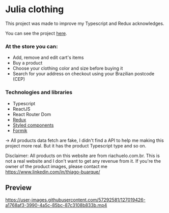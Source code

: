 # Julia clothing

This project was made to improve my Typescript and Redux acknowledges.

You can see the project [here](https://ecommerce-using-react-js-redux-and-typescript-thiago-buarqque.vercel.app/).

### At the store you can:

- Add, remove and edit cart's items
- Buy a product
- Choose your clothing color and size before buying it
- Search for your address on checkout using your Brazilian postcode (CEP)

### Technologies and libraries

- Typescript
- ReactJS
- React Router Dom
- [Redux](https://redux.js.org/)
- [Styled components](https://www.styled-components.com/)
- [Formik](https://formik.org/)

-> All products data fetch are fake, I didn't find a API to help me making this project more real. But it has the product Typescript type and so on.

Disclaimer: All products on this website are from riachuelo.com.br. This is not a real website and I don't want to get any revenue from it. If you're the owner of the product images, please contact me https://www.linkedin.com/in/thiago-buarque/

## Preview


https://user-images.githubusercontent.com/57292581/127019426-a1768af3-3990-4a5c-85bc-87c3108b833b.mp4


